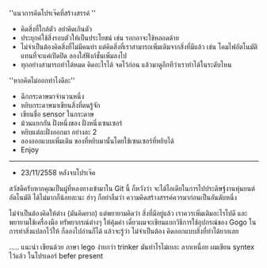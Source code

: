 ﻿''แนวการคิดโปรเจ๊คที่สร้างสรรค์ ''
- คิดสิ่งที่ใกล้ตัว อย่าคิดเกินตัว
- ประยุกค์ใช้สิ่งรอบตัวให้เป็นประโยชน์ เช่น รอกอาจะใช้หลอดด้าย
- ไม่จำเป็นต้องคิดสิ่งที่ไม่มีคนทำ แต่คิดสิ่งที่เราสามารถเพิ่มเติมจากสิ่งที่มีแล้ว เช่น โคมไฟอัตโนมัติ แทนที่จะแค่เปิดปิด ลองใส่ฟังก์ชั่นเพิ่มลงไป
- ทุกอย่างสามารถทำได้หมด คิดอะไรได้ จดไว้ก่อน แล้วมาดูอีกทีว่าเราทำได้ในระดับไหน

''หากคิดไม่ออกทำไงดีละ''
- ฉีกกระดาษมาจำนวนหนึ่ง
- หยิบกระดาษมาเขียนสิ่งที่ตนรู้จัก
- เขียนชื่อ sensor ในกระดาษ
- ม้วนแยกกัน ฝั่งหนึ่งของ ฝั่งหนึ่งเซนเซอร์
- หยิบแต่ละฝั่งออกมา อย่างละ 2
- ลองออกแบบเพิ่มเติม ของที่หยิบมานั้นโดยใช้เซนเซอร์ที่หยิบได้
- Enjoy

-------------------------------------
+ 23/11/2558 หลังจบโปรเจ๊ค

สวัสดีครับหากคุณเป็นผู่ที่หลงทางเข้ามาใน Git นี้ ก็หวังว่า จะได้ไอเดียในการไปประดิษฐ์งานหุ่นยนต์อัตโนมัติ ได้ไม่มากก็น้อยละนะ ฮ่าๆ ก็อย่าลืมว่า ความคิดสร้างสรรค์ควรมาก่อนเป็นอันดับหนึ่ง 

ไม่จำเป็นต้องคิดให้ต่าง (มันคิดยาก) แต่พยายามคิดว่า สิ่งที่มีอยู่แล้ว เราควรเพิ่มเติมอะไรไปดี และ พยายามใช้เครื่องมือ ทรัพยากรณ์ต่างๆ ให้คุ้มค่า เดี๋ยวผมจะเขียนแยกวิธีการใช้อุปกรณ์ของ Gogo ในการทำสิ่งแปลกไว้ให้ ก็ลองไปอ่านก็ได้ แล้วจะรู้ว่า ไม่จำเป็นต้อง คิดออกแบบสิ่งที่ทำได้ยากเลย 

..... แนะนำ เขียนด้วย ภาษา lego ง่ายกว่า  trinker มันทำไรไม่เยอะ ลากเหนื่อย ผมเขียน syntex ไว้แล้ว ในโปรเดอร์ befer present